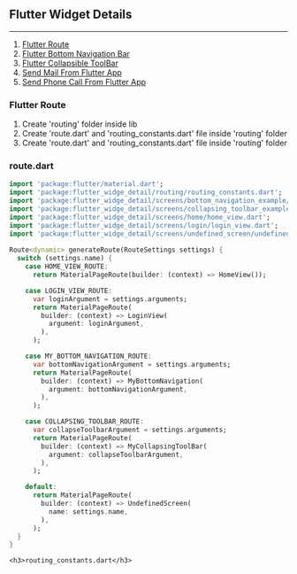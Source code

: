 <h2>Flutter Widget Details</h2>
<hr>
<ol>
    <a href="#">
        <li>Flutter Route</li>
    </a>
    <a href="#flutterRoute">
        <li>Flutter Bottom Navigation Bar</li>
    </a>
    <a href="#">
        <li>Flutter Collapsible ToolBar</li>
    </a>
    <a href="#">
        <li>Send Mail From Flutter App</li>
    </a>
    <a href="#">
        <li>Send Phone Call From Flutter App</li>
    </a>
</ol>

<div id="flutterRoute">
    <h3>Flutter Route</h3>
    <ol>
        <a>
            <li>Create 'routing' folder inside lib</li>
            <li>Create 'route.dart' and 'routing_constants.dart' file inside 'routing' folder</li>
            <li>Create 'route.dart' and 'routing_constants.dart' file inside 'routing' folder</li>
        </a>
    </ol>    
    <h3>route.dart</h3>   
     
```.dart
import 'package:flutter/material.dart';
import 'package:flutter_widge_detail/routing/routing_constants.dart';
import 'package:flutter_widge_detail/screens/bottom_navigation_example/bottom_navigation_bar.dart';
import 'package:flutter_widge_detail/screens/collapsing_toolbar_example/collapsing_toolbar.dart';
import 'package:flutter_widge_detail/screens/home/home_view.dart';
import 'package:flutter_widge_detail/screens/login/login_view.dart';
import 'package:flutter_widge_detail/screens/undefined_screen/undefined_screen.dart';
   
Route<dynamic> generateRoute(RouteSettings settings) {
  switch (settings.name) {
    case HOME_VIEW_ROUTE:
      return MaterialPageRoute(builder: (context) => HomeView());

    case LOGIN_VIEW_ROUTE:
      var loginArgument = settings.arguments;
      return MaterialPageRoute(
        builder: (context) => LoginView(
          argument: loginArgument,
        ),
      );

    case MY_BOTTOM_NAVIGATION_ROUTE:
      var bottomNavigationArgument = settings.arguments;
      return MaterialPageRoute(
        builder: (context) => MyBottomNavigation(
          argument: bottomNavigationArgument,
        ),
      );

    case COLLAPSING_TOOLBAR_ROUTE:
      var collapseToolbarArgument = settings.arguments;
      return MaterialPageRoute(
        builder: (context) => MyCollapsingToolBar(
          argument: collapseToolbarArgument,
        ),
      );

    default:
      return MaterialPageRoute(
        builder: (context) => UndefinedScreen(
          name: settings.name,
        ),
      );
  }
}
```
    <h3>routing_constants.dart</h3> 
</div>